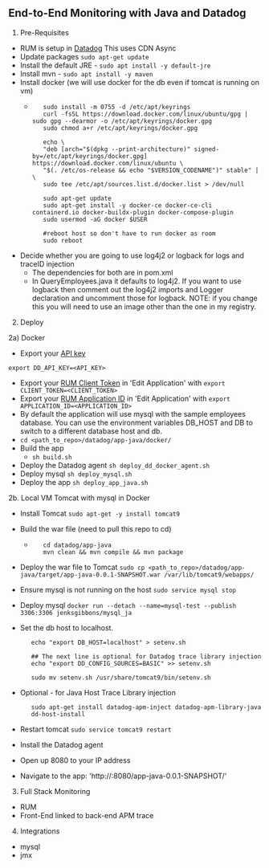 End-to-End Monitoring with Java and Datadog
--

1. Pre-Requisites

- RUM is setup in [Datadog](https://docs.datadoghq.com/real_user_monitoring/browser/)
 This uses CDN Async  
- Update packages ```sudo apt-get update```  
- Install the default JRE - ```sudo apt install -y default-jre```  
- Install mvn - ```sudo apt install -y maven```  
- Install docker (we will use docker for the db even if tomcat is running on vm)  
  - ```  
       sudo install -m 0755 -d /etc/apt/keyrings  
       curl -fsSL https://download.docker.com/linux/ubuntu/gpg | sudo gpg --dearmor -o /etc/apt/keyrings/docker.gpg  
       sudo chmod a+r /etc/apt/keyrings/docker.gpg  
  
       echo \  
       "deb [arch="$(dpkg --print-architecture)" signed-by=/etc/apt/keyrings/docker.gpg] https://download.docker.com/linux/ubuntu \  
       "$(. /etc/os-release && echo "$VERSION_CODENAME")" stable" | \  
       sudo tee /etc/apt/sources.list.d/docker.list > /dev/null  
         
       sudo apt-get update  
       sudo apt-get install -y docker-ce docker-ce-cli containerd.io docker-buildx-plugin docker-compose-plugin  
       sudo usermod -aG docker $USER  
  
       #reboot host so don't have to run docker as room  
       sudo reboot    
    ```  
- Decide whether you are going to use log4j2 or logback for logs and traceID
injection  
  - The dependencies for both are in pom.xml  
  - In QueryEmployees.java it defaults to log4j2. If you want to use logback
then comment out the log4j2 imports and Logger declaration and uncomment those
for logback.  NOTE: if you change this you will need to use an image other than
the one in my registry.  
2. Deploy  

2a) Docker  
  
- Export your [API key](https://app.datadoghq.com/account/settings#api)  
 ```
 export DD_API_KEY=<API_KEY>
 ```  
- Export your
[RUM Client Token](https://app.datadoghq.com/rum/list?from_ts=1633643340056&to_ts=1633729740056&live=true)
in 'Edit Application' with ```export CLIENT_TOKEN=<CLIENT_TOKEN>```  
- Export your
[RUM Application ID](https://app.datadoghq.com/rum/list?from_ts=1633643340056&to_ts=1633729740056&live=true)
in 'Edit Application' with ```export APPLICATION_ID=<APPLICATION_ID>```  
- By default the application will use mysql with the sample employees database.
  You can use the environment variables DB_HOST and DB to switch to a different
  database host and db.  
- ```cd <path_to_repo>/datadog/app-java/docker/```  
- Build the app  
  - ```sh build.sh```  
- Deploy the Datadog agent ```sh deploy_dd_docker_agent.sh```  
- Deploy mysql ```sh deploy_mysql.sh```  
- Deploy the app ```sh deploy_app_java.sh```  

2b.  Local VM Tomcat with mysql in Docker  
  
- Install Tomcat ```sudo apt-get -y install tomcat9```    
- Build the war file (need to pull this repo to cd)  
  - ```    
       cd datadog/app-java  
       mvn clean && mvn compile && mvn package  
    ```  
- Deploy the war file to Tomcat ```sudo cp <path_to_repo>/datadog/app-java/target/app-java-0.0.1-SNAPSHOT.war /var/lib/tomcat9/webapps/```
- Ensure mysql is not running on the host ```sudo service mysql stop```  
- Deploy mysql ```docker run --detach --name=mysql-test --publish 3306:3306 jenksgibbons/mysql_ja```  
- Set the db host to localhost.  
  ```  
     echo "export DB_HOST=localhost" > setenv.sh  

     ## The next line is optional for Datadog trace library injection
     echo "export DD_CONFIG_SOURCES=BASIC" >> setenv.sh  

     sudo mv setenv.sh /usr/share/tomcat9/bin/setenv.sh       
  ```  
- Optional - for Java Host Trace Library injection  
  ```
     sudo apt-get install datadog-apm-inject datadog-apm-library-java
     dd-host-install  
  ```
     
- Restart tomcat ```sudo service tomcat9 restart```  
- Install the Datadog agent  
- Open up 8080 to your IP address  
- Navigate to the app: 'http://<host>:8080/app-java-0.0.1-SNAPSHOT/'

3. Full Stack Monitoring  

- RUM
- Front-End linked to back-end APM trace  

4. Integrations  

- mysql  
- jmx  
